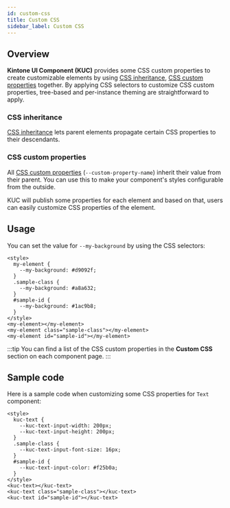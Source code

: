 ```yaml
---
id: custom-css
title: Custom CSS
sidebar_label: Custom CSS
---
```


## Overview

**Kintone UI Component (KUC)** provides some CSS custom properties to create customizable elements by using [CSS inheritance](#css-inheritance), [CSS custom properties](#css-custom-properties) together. By applying CSS selectors to customize CSS custom properties, tree-based and per-instance theming are straightforward to apply.

### CSS inheritance

[CSS inheritance](https://developer.mozilla.org/en-US/docs/Web/CSS/inheritance) lets parent elements propagate certain CSS properties to their descendants.

### CSS custom properties

All [CSS custom properties](https://developer.mozilla.org/en-US/docs/Web/CSS/Using_CSS_custom_properties) (`--custom-property-name`) inherit their value from their parent. You can use this to make your component's styles configurable from the outside.

KUC will publish some properties for each element and based on that, users can easily customize CSS properties of the element.

## Usage

You can set the value for `--my-background` by using the CSS selectors:

```markup
<style>
  my-element {
    --my-background: #d9092f;
  }
  .sample-class {
    --my-background: #a8a632;
  }
  #sample-id {
    --my-background: #1ac9b8;
  }
</style>
<my-element></my-element>
<my-element class="sample-class"></my-element>
<my-element id="sample-id"></my-element>
```
:::tip
You can find a list of the CSS custom properties in the **Custom CSS** section on each component page.
:::

## Sample code

Here is a sample code when customizing some CSS properties for `Text` component:

```markup
<style>
  kuc-text {
    --kuc-text-input-width: 200px;
    --kuc-text-input-height: 200px;
  }
  .sample-class {
    --kuc-text-input-font-size: 16px;
  }
  #sample-id {
    --kuc-text-input-color: #f25b0a;
  }
</style>
<kuc-text></kuc-text>
<kuc-text class="sample-class"></kuc-text>
<kuc-text id="sample-id"></kuc-text>
```
